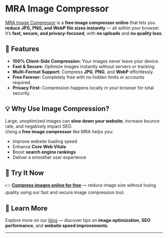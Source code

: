 # MRA Image Compressor

[MRA Image Compressor](https://mracompressor.vercel.app/image-compressor) is a **free image compressor online** that lets you **reduce JPG, PNG, and WebP file sizes instantly** — all within your browser. It’s **fast, secure, and privacy-focused**, with **no uploads** and **no quality loss**.

## 🚀 Features
- **100% Client-Side Compression:** Your images never leave your device.  
- **Fast & Secure:** Optimize images instantly without servers or tracking.  
- **Multi-Format Support:** Compress **JPG**, **PNG**, and **WebP** effortlessly.  
- **Free Forever:** Completely free with no hidden limits or accounts required.  
- **Privacy First:** Compression happens locally in your browser for total security.  

## 💡 Why Use Image Compression?
Large, unoptimized images can **slow down your website**, increase bounce rate, and negatively impact SEO.  
Using a **free image compressor** like MRA helps you:  
- Improve website loading speed  
- Enhance **Core Web Vitals**  
- Boost **search engine rankings**  
- Deliver a smoother user experience  

## 🔗 Try It Now
👉 **[Compress images online for free](https://mracompressor.vercel.app/image-compressor)** — reduce image size without losing quality using our fast and secure image compression tool.  

## 🧠 Learn More
Explore more on our [blog](https://mracompressor.vercel.app/blogs) — discover tips on **image optimization**, **SEO performance**, and **website speed improvements**.

---


